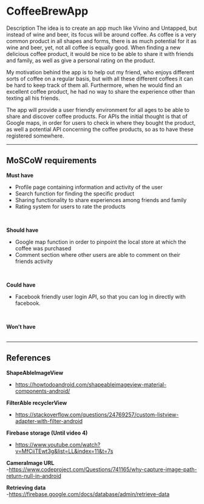 # CoffeeBrewApp
 
Description
The idea is to create an app much like Vivino and Untapped, but instead of wine and beer, its focus will be around coffee. 
As coffee is a very common product in all shapes and forms, there is as much potential for it as wine and beer, yet, not all coffee is equally good. 
When finding a new delicious coffee product, it would be nice to be able to share it with friends and family, as well as give a personal rating on the product.

My motivation behind the app is to help out my friend, who enjoys different sorts of coffee on a regular basis, but with all these different coffees it can be hard to keep track of them all. Furthermore, when he would find an excellent coffee product, he had no way to share the experience other than texting all his friends.

The app will provide a user friendly environment for all ages to be able to share and discover coffee products. 
For APIs the initial thought is that of Google maps, in order for users to check in where they bought the product, as well a potential API concerning the coffee products, so as to have these registered somewhere. 

____________________________________________________________________________________________
## MoSCoW requirements ##

**Must have** <br>
- Profile page containing information and activity of the user                                                            <br>
- Search function for finding the specific product                                                                        <br>
- Sharing functionality to share experiences among friends and family                                                     <br>
- Rating system for users to rate the products                                                                            <br>

<br>

**Should have** <br>
- Google map function in order to pinpoint the local store at which the coffee was purchased                              <br>
- Comment section where other users are able to comment on their friends activity                                         <br>

<br>

**Could have** <br>
- Facebook friendly user login API, so that you can log in directly with facebook.                                        <br>

<br>

**Won’t have** <br><br>

____________________________________________________________________________________________
## References ##

**ShapeAbleImageView** <br>
- https://howtodoandroid.com/shapeableimageview-material-components-android/						  <br>

**FilterAble recyclerView** <br>
- https://stackoverflow.com/questions/24769257/custom-listview-adapter-with-filter-android				  <br>


**Firebase storage (Until video 4)** <br>
- https://www.youtube.com/watch?v=MfCiiTEwt3g&list=LL&index=11&t=7s							  <br>

**CameraImage URL** <br>
-https://www.codeproject.com/Questions/741165/why-capture-image-path-return-null-in-android				  <br>

**Retrieving data** <br>
-https://firebase.google.com/docs/database/admin/retrieve-data								  <br>




